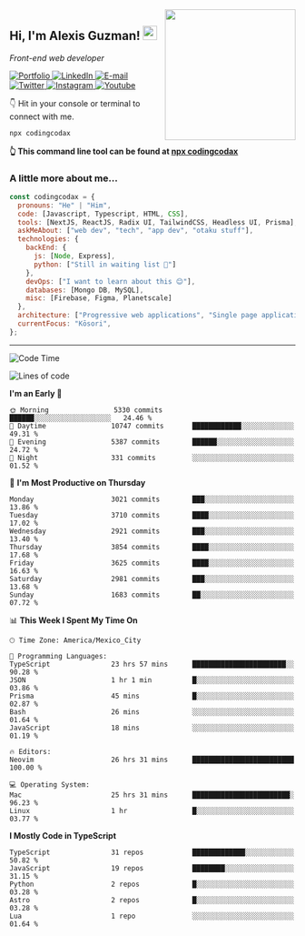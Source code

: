<img align='right' src="https://media.giphy.com/media/M9gbBd9nbDrOTu1Mqx/giphy.gif" width="230">
<h2>Hi, I'm Alexis Guzman! <img src="https://media.giphy.com/media/hvRJCLFzcasrR4ia7z/giphy.gif" width="25px"></h2>
<p><em>Front-end web developer</em></p>

<p>
  <a href='https://www.codingcodax.dev' target='_blank'>
    <img alt='Portfolio' src='https://img.shields.io/badge/Portfolio-black?logo=vercel&style=flat-square'>
  </a>
  <a href='https://linkedin.com/in/codingcodax' target='_blank'>
    <img alt='LinkedIn' src='https://img.shields.io/badge/LinkedIn-black?logo=LinkedIn&style=flat-square'>
  </a>
  <a href='mailto:hello@codingcodax.com' target='_blank'>
    <img alt='E-mail' src='https://img.shields.io/badge/Email-black?logo=Gmail&style=flat-square'>
  </a>
  <a href='https://twitter.com/codingcodax' target='_blank'>
    <img alt='Twitter' src='https://img.shields.io/badge/Twitter-black?logo=Twitter&style=flat-square'>
  </a>
  <a href='https://www.instagram.com/codingcodax' target='_blank'>
    <img alt='Instagram' src='https://img.shields.io/badge/Instagram-black?logo=Instagram&style=flat-square'>
  </a>
  <a href='https://www.youtube.com/@codingcodax' target='_blank'>
    <img alt='Youtube' src='https://img.shields.io/badge/YouTube-black?logo=Youtube&style=flat-square'>
  </a>
</p>

👇 Hit in your console or terminal to connect with me.

```bash
npx codingcodax
```
**👆 This command line tool can be found at [npx codingcodax](https://github.com/codingcodax/npx-codingcodax)**

<h3>A little more about me...</h3>

```javascript
const codingcodax = {
  pronouns: "He" | "Him",
  code: [Javascript, Typescript, HTML, CSS],
  tools: [NextJS, ReactJS, Radix UI, TailwindCSS, Headless UI, Prisma],
  askMeAbout: ["web dev", "tech", "app dev", "otaku stuff"],
  technologies: {
    backEnd: {
      js: [Node, Express],
      python: ["Still in waiting list 🥲"]
    },
    devOps: ["I want to learn about this 😊"],
    databases: [Mongo DB, MySQL],
    misc: [Firebase, Figma, Planetscale]
  },
  architecture: ["Progressive web applications", "Single page applications"],
  currentFocus: "Kōsori",
};
```

---

<!--START_SECTION:waka-->
![Code Time](http://img.shields.io/badge/Code%20Time-2%2C408%20hrs%2045%20mins-blue)

![Lines of code](https://img.shields.io/badge/From%20Hello%20World%20I%27ve%20Written-9.4%20million%20lines%20of%20code-blue)

**I'm an Early 🐤** 

```text
🌞 Morning                5330 commits        ██████░░░░░░░░░░░░░░░░░░░   24.46 % 
🌆 Daytime                10747 commits       ████████████░░░░░░░░░░░░░   49.31 % 
🌃 Evening                5387 commits        ██████░░░░░░░░░░░░░░░░░░░   24.72 % 
🌙 Night                  331 commits         ░░░░░░░░░░░░░░░░░░░░░░░░░   01.52 % 
```
📅 **I'm Most Productive on Thursday** 

```text
Monday                   3021 commits        ███░░░░░░░░░░░░░░░░░░░░░░   13.86 % 
Tuesday                  3710 commits        ████░░░░░░░░░░░░░░░░░░░░░   17.02 % 
Wednesday                2921 commits        ███░░░░░░░░░░░░░░░░░░░░░░   13.40 % 
Thursday                 3854 commits        ████░░░░░░░░░░░░░░░░░░░░░   17.68 % 
Friday                   3625 commits        ████░░░░░░░░░░░░░░░░░░░░░   16.63 % 
Saturday                 2981 commits        ███░░░░░░░░░░░░░░░░░░░░░░   13.68 % 
Sunday                   1683 commits        ██░░░░░░░░░░░░░░░░░░░░░░░   07.72 % 
```


📊 **This Week I Spent My Time On** 

```text
🕑︎ Time Zone: America/Mexico_City

💬 Programming Languages: 
TypeScript               23 hrs 57 mins      ███████████████████████░░   90.28 % 
JSON                     1 hr 1 min          █░░░░░░░░░░░░░░░░░░░░░░░░   03.86 % 
Prisma                   45 mins             █░░░░░░░░░░░░░░░░░░░░░░░░   02.87 % 
Bash                     26 mins             ░░░░░░░░░░░░░░░░░░░░░░░░░   01.64 % 
JavaScript               18 mins             ░░░░░░░░░░░░░░░░░░░░░░░░░   01.19 % 

🔥 Editors: 
Neovim                   26 hrs 31 mins      █████████████████████████   100.00 % 

💻 Operating System: 
Mac                      25 hrs 31 mins      ████████████████████████░   96.23 % 
Linux                    1 hr                █░░░░░░░░░░░░░░░░░░░░░░░░   03.77 % 
```

**I Mostly Code in TypeScript** 

```text
TypeScript               31 repos            █████████████░░░░░░░░░░░░   50.82 % 
JavaScript               19 repos            ████████░░░░░░░░░░░░░░░░░   31.15 % 
Python                   2 repos             █░░░░░░░░░░░░░░░░░░░░░░░░   03.28 % 
Astro                    2 repos             █░░░░░░░░░░░░░░░░░░░░░░░░   03.28 % 
Lua                      1 repo              ░░░░░░░░░░░░░░░░░░░░░░░░░   01.64 % 
```




<!--END_SECTION:waka-->

